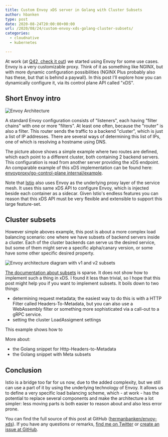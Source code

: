 ```yaml
---
title: Custom Envoy xDS server in Golang with Cluster Subsets
author: hbanken
type: post
date: 2020-08-24T20:00:00+00:00
url: /2020/08/24/custom-envoy-xds-golang-cluster-subsets/
categories:
  - cloudnative
  - kubernetes

---
```


At work (at [Q42, check it out](https://www.q42.nl/en)) we started using Envoy
for some use cases. Envoy is a very customizable proxy. Think of it as something
like NGINX, but with more dynamic configuration possibilities (NGINX Plus
probably also has these, but that is behind a paywall). In this post I'll
explore how you can dynamically configure it, via its control plane API called
"xDS".

## Short Envoy intro

![Envoy Architecture](/images/2020/envoy.png)

A standard Envoy configuration consists of "listeners", each having "filter
chains" with one or more "filters". At least one often, because the "router" is
also a filter. This router sends the traffic to a backend "cluster", which is
just a list of IP addresses. There are several ways of determining this list of
IPs, one of which is resolving a hostname using DNS.

The picture above shows a simple example where two routes are defined, which
each point to a different cluster, both containing 2 backend servers. This
configuration is read from another server providing the xDS endpoint. An
comparable example of this xDS implementation can be found here:
[envoyproxy/go-control-plane internal/example](https://github.com/envoyproxy/go-control-plane/tree/master/internal/example).

Note that [Istio](https://github.com/istio/istio/) also uses Envoy as the
underlying proxy layer of the service mesh. It uses this same xDS API to
configure Envoy, which is injected beside each container as a sidecar. Given
Istio's endless features you can reason that this xDS API must be very flexible
and extensible to support this large feature-set.

## Cluster subsets

However simple aboves example, this post is about a more complex load balancing
scenario: one where we have subsets of backend servers inside a cluster. Each of
the cluster backends can serve us the desired service, but some of them might
serve a specific alpha/canary version, or some have some other specific desired
property.

![Envoy architecture diagram with v1 and v2 subsets](/images/2020/envoy-subset.png)

[The documentation about subsets](https://www.envoyproxy.io/docs/envoy/latest/intro/arch_overview/upstream/load_balancing/subsets)
is sparse. It does not show how to implement such a thing in xDS. I found it
less than trivial, so I hope that this post might help you if you want to
implement subsets. It boils down to two things:

- determining request metadata; the easiest way to do this is with a HTTP Filter called Headers-To-Metadata, but you can also use a WebAssembly filter or something more sophisticated via a call-out to a gRPC service.
- setting the cluster LoadAssigment settings

This example shows how to 

<script src="https://gist.github.com/hermanbanken/f756aae18299f8674a7f498f8dfcef5f.js?file=xds-resource.go#L51-L59"></script>

<!-- <script src="https://gist.github.com/4505639.js?file=macroBuild.scala" type="text/javascript"></script> -->

More about:
- the Golang snippet for Http-Headers-to-Metadata
- the Golang snippet with Meta subsets

## Conclusion
Istio is a bridge too far for us now, due to the added complexity, but we still
can use a part of it by using the underlying technology of Envoy. It allows us
to define a very specific load balancing scheme, which - at work - has the
potential to replace several components and make the architecture a lot simpler:
less moving parts is both easier to reason about and also less error prone.

You can find the full source of this post at GitHub ([hermanbanken/envoy-xds](https://github.com/hermanbanken/envoy-xds)).
If you have any questions or remarks,
[find me on Twitter](https://twitter.com/hermanbanken)
or [create an issue at GitHub](https://github.com/hermanbanken/envoy-xds/issues).